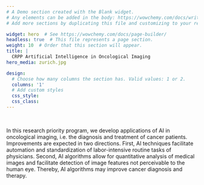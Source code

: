 ```yaml
---
# A Demo section created with the Blank widget.
# Any elements can be added in the body: https://wowchemy.com/docs/writing-markdown-latex/
# Add more sections by duplicating this file and customizing to your requirements.

widget: hero  # See https://wowchemy.com/docs/page-builder/
headless: true  # This file represents a page section.
weight: 10  # Order that this section will appear.
title: |
  CRPP Artificial Intelligence in Oncological Imaging
hero_media: zurich.jpg

design:
  # Choose how many columns the section has. Valid values: 1 or 2.
  columns: '1'
  # Add custom styles
  css_style:
  css_class:
---
```


<br>

In this research priority program, we develop applications of AI in oncological imaging, i.e. the diagnosis and treatment of cancer patients. Improvements are expected in two directions. First, AI techniques facilitate automation and standardization of labor-intensive routine tasks of physicians. Second, AI algorithms allow for quantitative analysis of medical images and facilitate detection of image features not perceivable to the human eye. Thereby, AI algorithms may improve cancer diagnosis and therapy. 
